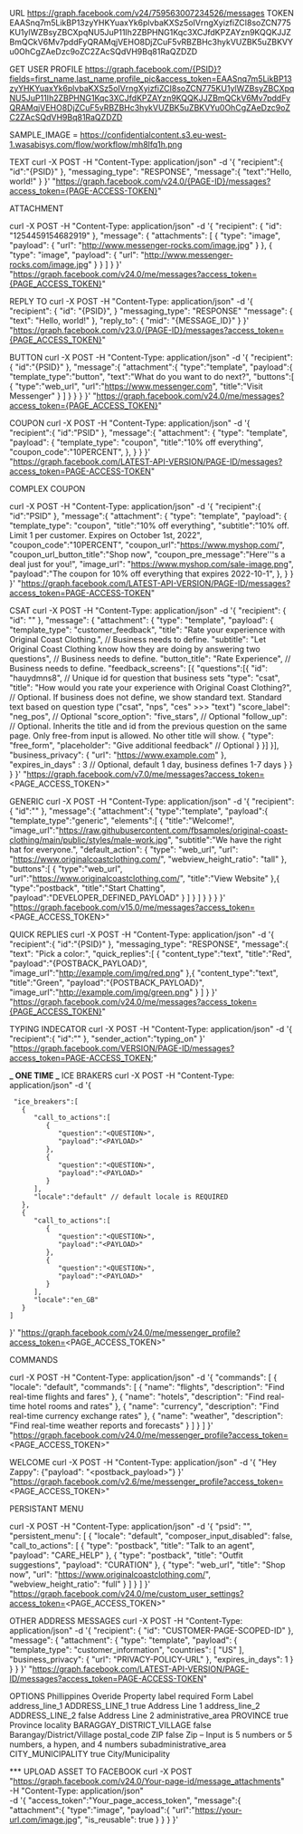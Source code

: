 URL https://graph.facebook.com/v24/759563007234526/messages
TOKEN EAASnq7m5LikBP13zyYHKYuaxYk6plvbaKXSz5oIVrngXyizfiZCI8soZCN775KU1ylWZBsyZBCXpqNU5JuP11Ih2ZBPHNG1Kqc3XCJfdKPZAYzn9KQQKJJZBmQCkV6Mv7pddFyQRAMqjVEHO8DjZCuF5vRBZBHc3hykVUZBK5uZBKVYu0OhCgZAeDzc9oZC2ZAcSQdVH9Bq81RaQZDZD

GET USER PROFILE
https://graph.facebook.com/{PSID}?fields=first_name,last_name,profile_pic&access_token=EAASnq7m5LikBP13zyYHKYuaxYk6plvbaKXSz5oIVrngXyizfiZCI8soZCN775KU1ylWZBsyZBCXpqNU5JuP11Ih2ZBPHNG1Kqc3XCJfdKPZAYzn9KQQKJJZBmQCkV6Mv7pddFyQRAMqjVEHO8DjZCuF5vRBZBHc3hykVUZBK5uZBKVYu0OhCgZAeDzc9oZC2ZAcSQdVH9Bq81RaQZDZD

SAMPLE_IMAGE = https://confidentialcontent.s3.eu-west-1.wasabisys.com/flow/workflow/mh8lfq1h.png

TEXT
curl -X POST -H "Content-Type: application/json" -d '{
"recipient":{
"id":"{PSID}"
},
"messaging_type": "RESPONSE",
"message":{
"text":"Hello, world!"
}
}' "https://graph.facebook.com/v24.0/{PAGE-ID}/messages?access_token={PAGE-ACCESS-TOKEN}"

ATTACHMENT

curl -X POST -H "Content-Type: application/json" -d '{
"recipient": {
"id": "1254459154682919"
},
"message": {
"attachments": [
{
"type": "image",
"payload": {
"url": "http://www.messenger-rocks.com/image.jpg"
}
},
{
"type": "image",
"payload": {
"url": "http://www.messenger-rocks.com/image.jpg"
}
}
]
}
}' "https://graph.facebook.com/v24.0/me/messages?access_token={PAGE_ACCESS_TOKEN}"

REPLY TO
curl -X POST -H "Content-Type: application/json" -d '{
"recipient": {
"id": "{PSID}",
}
"messaging_type": "RESPONSE"
"message": {
"text": "Hello, world!"
},
"reply_to": {
"mid": "{MESSAGE_ID}"
}
}' "https://graph.facebook.com/v23.0/{PAGE-ID}/messages?access_token={PAGE_ACCESS_TOKEN}"

BUTTON
curl -X POST -H "Content-Type: application/json" -d '{
"recipient":{
"id":"{PSID}"
},
"message":{
"attachment":{
"type":"template",
"payload":{
"template_type":"button",
"text":"What do you want to do next?",
"buttons":[
{
"type":"web_url",
"url":"https://www.messenger.com",
"title":"Visit Messenger"
}
]
}
}
}
}' "https://graph.facebook.com/v24.0/me/messages?access_token={PAGE_ACCESS_TOKEN}"

COUPON
curl -X POST -H "Content-Type: application/json" -d '{
"recipient":{
"id":"PSID"
},
"message":{
"attachment": {
"type": "template",
"payload": {
"template_type": "coupon",
"title":"10% off everything",
"coupon_code":"10PERCENT",
},
}
}
}' "https://graph.facebook.com/LATEST-API-VERSION/PAGE-ID/messages?access_token=PAGE-ACCESS-TOKEN"

COMPLEX COUPON

curl -X POST -H "Content-Type: application/json" -d '{
"recipient":{
"id":"PSID"
},
"message":{
"attachment": {
"type": "template",
"payload": {
"template_type": "coupon",
"title":"10% off everything",
"subtitle":"10% off. Limit 1 per customer. Expires on October 1st, 2022",
"coupon_code":"10PERCENT",
"coupon_url":"https://www.myshop.com/",
"coupon_url_button_title":"Shop now",
"coupon_pre_message":"Here'\''s a deal just for you!",
"image_url": "https://www.myshop.com/sale-image.png",
"payload":"The coupon for 10% off everything that expires 2022-10-1",
},
}
}
}' "https://graph.facebook.com/LATEST-API-VERSION/PAGE-ID/messages?access_token=PAGE-ACCESS-TOKEN"

CSAT
curl -X POST -H "Content-Type: application/json" -d '{
"recipient": {
"id": "<PSID>"
},
"message": {
"attachment": {
"type": "template",
"payload": {
"template_type": "customer_feedback",
"title": "Rate your experience with Original Coast Clothing.", // Business needs to define.
"subtitle": "Let Original Coast Clothing know how they are doing by answering two questions", // Business needs to define.
"button_title": "Rate Experience", // Business needs to define.
"feedback_screens": [{
"questions":[{
"id": "hauydmns8", // Unique id for question that business sets
"type": "csat",
"title": "How would you rate your experience with Original Coast Clothing?", // Optional. If business does not define, we show standard text. Standard text based on question type ("csat", "nps", "ces" >>> "text")
"score_label": "neg_pos", // Optional
"score_option": "five_stars", // Optional
"follow_up": // Optional. Inherits the title and id from the previous question on the same page. Only free-from input is allowed. No other title will show.
{
"type": "free_form",
"placeholder": "Give additional feedback" // Optional
}
}]
}],
"business_privacy":
{
"url": "https://www.example.com"
},
"expires_in_days" : 3 // Optional, default 1 day, business defines 1-7 days
}
}
}
}' "https://graph.facebook.com/v7.0/me/messages?access_token=<PAGE_ACCESS_TOKEN>"

GENERIC
curl -X POST -H "Content-Type: application/json" -d '{
"recipient":{
"id":"<PSID>"
},
"message":{
"attachment":{
"type":"template",
"payload":{
"template_type":"generic",
"elements":[
{
"title":"Welcome!",
"image_url":"https://raw.githubusercontent.com/fbsamples/original-coast-clothing/main/public/styles/male-work.jpg",
"subtitle":"We have the right hat for everyone.",
"default_action": {
"type": "web_url",
"url": "https://www.originalcoastclothing.com/",
"webview_height_ratio": "tall"
},
"buttons":[
{
"type":"web_url",
"url":"https://www.originalcoastclothing.com/",
"title":"View Website"
},{
"type":"postback",
"title":"Start Chatting",
"payload":"DEVELOPER_DEFINED_PAYLOAD"
}
]
}
]
}
}
}
}' "https://graph.facebook.com/v15.0/me/messages?access_token=<PAGE_ACCESS_TOKEN>"

QUICK REPLIES
curl -X POST -H "Content-Type: application/json" -d '{
"recipient":{
"id":"{PSID}"
},
"messaging_type": "RESPONSE",
"message":{
"text": "Pick a color:",
"quick_replies":[
{
"content_type":"text",
"title":"Red",
"payload":"{POSTBACK_PAYLOAD}",
"image_url":"http://example.com/img/red.png"
},{
"content_type":"text",
"title":"Green",
"payload":"{POSTBACK_PAYLOAD}",
"image_url":"http://example.com/img/green.png"
}
]
}
}' "https://graph.facebook.com/v24.0/me/messages?access_token={PAGE_ACCESS_TOKEN}"

TYPING INDECATOR
curl -X POST -H "Content-Type: application/json" -d '{
"recipient":{
"id":"<PSID>"
},
"sender_action":"typing_on"
}' "https://graph.facebook.com/VERSION/PAGE-ID/messages?access_token=PAGE-ACCESS_TOKEN;"

**_ ONE TIME _**
ICE BRAKERS
curl -X POST -H "Content-Type: application/json" -d '{

     "ice_breakers":[
       {
          "call_to_actions":[
             {
                "question":"<QUESTION>",
                "payload":"<PAYLOAD>"
             },
             {
                "question":"<QUESTION>",
                "payload":"<PAYLOAD>"
             }
          ],
          "locale":"default" // default locale is REQUIRED
       },
       {
          "call_to_actions":[
             {
                "question":"<QUESTION>",
                "payload":"<PAYLOAD>"
             },
             {
                "question":"<QUESTION>",
                "payload":"<PAYLOAD>"
             }
          ],
          "locale":"en_GB"
       }
    ]

}' "https://graph.facebook.com/v24.0/me/messenger_profile?access_token=<PAGE_ACCESS_TOKEN>"

COMMANDS

curl -X POST -H "Content-Type: application/json" -d '{
"commands": [
{
"locale": "default",
"commands": [
{
"name": "flights",
"description": "Find real-time flights and fares"
},
{
"name": "hotels",
"description": "Find real-time hotel rooms and rates"
},
{
"name": "currency",
"description": "Find real-time currency exchange rates"
},
{
"name": "weather",
"description": "Find real-time weather reports and forecasts"
}
]
}
]
}' "https://graph.facebook.com/v24.0/me/messenger_profile?access_token=<PAGE_ACCESS_TOKEN>"

WELCOME
curl -X POST -H "Content-Type: application/json" -d '{
"Hey Zappy": {"payload": "<postback_payload>"}
}' "https://graph.facebook.com/v2.6/me/messenger_profile?access_token=<PAGE_ACCESS_TOKEN>"

PERSISTANT MENU

curl -X POST -H "Content-Type: application/json" -d '{
"psid": "<PSID>",
"persistent_menu": [
{
"locale": "default",
"composer_input_disabled": false,
"call_to_actions": [
{
"type": "postback",
"title": "Talk to an agent",
"payload": "CARE_HELP"
},
{
"type": "postback",
"title": "Outfit suggestions",
"payload": "CURATION"
},
{
"type": "web_url",
"title": "Shop now",
"url": "https://www.originalcoastclothing.com/",
"webview_height_ratio": "full"
}
]
}
]
}' "https://graph.facebook.com/v24.0/me/custom_user_settings?access_token=<PAGE_ACCESS_TOKEN>"

OTHER
ADDRESS MESSAGES
curl -X POST -H "Content-Type: application/json" -d '{
"recipient": {
"id": "CUSTOMER-PAGE-SCOPED-ID"
},
"message": {
"attachment": {
"type": "template",
"payload": {
"template_type": "customer_information",
"countries": [
"US"
],
"business_privacy": {
"url": "PRIVACY-POLICY-URL"
},
"expires_in_days": 1
}
}
}
}' "https://graph.facebook.com/LATEST-API-VERSION/PAGE-ID/messages?access_token=PAGE-ACCESS-TOKEN"

OPTIONS
Phillippines
Overide Property
label
required
Form Label
address_line_1
ADDRESS_LINE_1
true
Address Line 1
address_line_2
ADDRESS_LINE_2
false
Address Line 2
administrative_area
PROVINCE
true
Province
locality
BARAGGAY_DISTRICT_VILLAGE
false
Barangay/District/Village
postal_code
ZIP
false
Zip – Input is 5 numbers or 5 numbers, a hypen, and 4 numbers
subadministrative_area
CITY_MUNICIPALITY
true
City/Municipality

\*\*\* UPLOAD ASSET TO FACEBOOK
curl -X POST "https://graph.facebook.com/v24.0/Your-page-id/message_attachments" \
 -H "Content-Type: application/json" \
 -d '{
"access_token":"Your_page_access_token",
"message":{
"attachment":{
"type":"image",
"payload":{
"url":"https://your-url.com/image.jpg",
"is_reusable": true
}
}
}
}'
